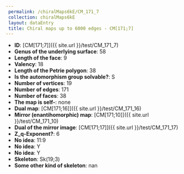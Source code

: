 ```yaml
--- 
 permalink: /chiralMaps6kE/CM_171_7 
 collection: chiralMaps6kE
 layout: dataEntry
 title: Chiral maps up to 6000 edges - CM[171;7]
---
```


- **ID**: [CM[171;7]]({{ site.url }}/test/CM_171_7)
- **Genus of the underlying surface**: 58
- **Length of the face**: 9
- **Valency**: 18
- **Length of the Petrie polygon**: 38
- **Is the automorphism group solvable?**: S
- **Number of vertices**: 19
- **Number of edges**: 171
- **Number of faces**: 38
- **The map is self-**: none
- **Dual map**: [CM[171;16]]({{ site.url }}/test/CM_171_16)
- **Mirror (enantihomorphic) map**: [CM[171;10]]({{ site.url }}/test/CM_171_10)
- **Dual of the mirror image**: [CM[171;17]]({{ site.url }}/test/CM_171_17)
- **Z_q-Exponent?**: 6
- **No idea**:  11:9
- **No idea**: Y
- **No idea**: Y
- **Skeleton**: Sk(19;3)
- **Some other kind of skeleton**: nan
